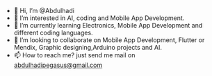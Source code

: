 - 👋 Hi, I’m @Abdulhadi
- 👀 I’m interested in AI, coding and Mobile App Development.
- 🌱 I’m currently learning Electronics, Mobile App Development and different coding languages.
- 💞️ I’m looking to collaborate on Mobile App Development, Flutter or Mendix, Graphic designing,Arduino projects and AI.
- 📫 How to reach me? just send me mail on abdulhadipegasus@gmail.com

<!---
Abdulhadipegasus/Abdulhadipegasus is a ✨ special ✨ repository because its `README.md` (this file) appears on your GitHub profile.
You can click the Preview link to take a look at your changes.
--->
